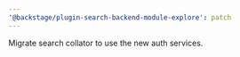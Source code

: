 ```yaml
---
'@backstage/plugin-search-backend-module-explore': patch
---
```


Migrate search collator to use the new auth services.
